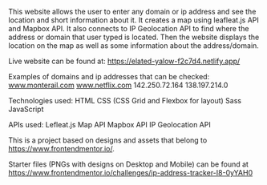 This website allows the user to enter any domain or ip address and see the location and short information about it. It creates a map using leafleat.js API and Mapbox API. It also connects to IP Geolocation API to find where the address or domain that user typed is located. Then the website displays the location on the map as well as some information about the address/domain.

Live website can be found at: https://elated-yalow-f2c7d4.netlify.app/

Examples of domains and ip addresses that can be checked:
www.monterail.com
www.netflix.com
142.250.72.164
138.197.214.0


Technologies used:
HTML
CSS (CSS Grid and Flexbox for layout)
Sass
JavaScript

APIs used:
Lefleat.js Map API
Mapbox API
IP Geolocation API

This is a project based on designs and assets that belong to https://www.frontendmentor.io/. 

Starter files (PNGs with designs on Desktop and Mobile) can be found at https://www.frontendmentor.io/challenges/ip-address-tracker-I8-0yYAH0





